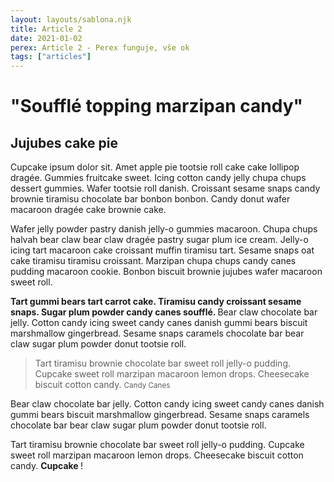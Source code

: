 ```yaml
---
layout: layouts/sablona.njk
title: Article 2
date: 2021-01-02
perex: Article 2 - Perex funguje, vše ok 
tags: ["articles"]
---
```

<div class="container__article"
id='container'>
<h1 class="container__title"
>
<strong class="container__strong">"Soufflé topping marzipan candy"
</strong>
</h1>
<h2>Jujubes cake pie
</h2>
<p>Cupcake ipsum dolor sit. Amet apple pie tootsie roll cake cake lollipop dragée. Gummies fruitcake sweet. Icing cotton candy jelly chupa chups dessert gummies. Wafer tootsie roll danish. Croissant sesame snaps candy brownie tiramisu chocolate bar bonbon bonbon. Candy donut wafer macaroon dragée cake brownie cake.</p>
<p>
Wafer jelly powder pastry danish jelly-o gummies macaroon. Chupa chups halvah bear claw bear claw dragée pastry sugar plum ice cream. Jelly-o icing tart macaroon cake croissant muffin tiramisu tart. Sesame snaps oat cake tiramisu tiramisu croissant. Marzipan chupa chups candy canes pudding macaroon cookie. Bonbon biscuit brownie jujubes wafer macaroon sweet roll.
</p>
<p>
<strong>Tart gummi bears tart carrot cake. Tiramisu candy croissant sesame snaps. Sugar plum powder candy canes soufflé.
</strong> Bear claw chocolate bar jelly. Cotton candy icing sweet candy canes danish gummi bears biscuit marshmallow gingerbread. Sesame snaps caramels chocolate bar bear claw sugar plum powder donut tootsie roll.
</p>
<blockquote>
Tart tiramisu brownie chocolate bar sweet roll jelly-o pudding. Cupcake sweet roll marzipan macaroon lemon drops. Cheesecake biscuit cotton candy.
<small>Candy Canes
</small>
</blockquote>
<p>Bear claw chocolate bar jelly. Cotton candy icing sweet candy canes danish gummi bears biscuit marshmallow gingerbread. Sesame snaps caramels chocolate bar bear claw sugar plum powder donut tootsie roll.
</p>
<p id="special">Tart tiramisu brownie chocolate bar sweet roll jelly-o pudding. Cupcake sweet roll marzipan macaroon lemon drops. Cheesecake biscuit cotton candy.
<strong>Cupcake
</strong>!
</p>
</div>